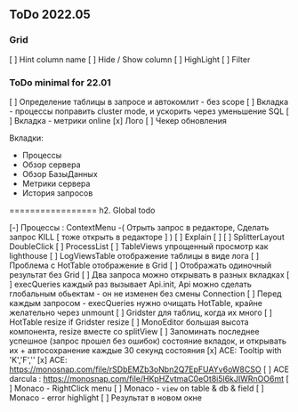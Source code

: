 ## ToDo 2022.05

### Grid

[ ] Hint column name
[ ] Hide / Show column
[ ] HighLight
[ ] Filter

### ToDo minimal for 22.01

[ ] Определение таблицы в запросе и автокомлит - без scope
[ ] Вкладка - процессы поправить cluster mode, и ускорить через уменьшение SQL
[ ] Вкладка - метрики online
[x] Лого
[ ] Чекер обновления

Вкладки:

* Процессы
* Обзор сервера
* Обзор БазыДанных
* Метрики сервера
* История запросов

================= h2. Global todo

[-] Процессы : ContextMenu -( Отрыть запрос в редакторе, Сделать запрос KILL [ тоже открыть в редакторе ]  )
[ ] Explain
[ ]
[ ] SplitterLayout DoubleClick
[ ] ProcessList
[ ] TableViews упрощенный просмотр как lighthouse
[ ] LogViewsTable отображение таблицы в виде лога
[ ] Проблема с HotTable отображение в Grid
[ ] Отображать одиночный результат без Grid
[ ] Два запроса можно открывать в разных вкладках
[ ] execQueries каждый раз вызывает Api.init, Api можно сделать глобальным обьектам - он не изменен без смены Connection
[ ] Перед каждым запросом - execQueries нужно очищать HotTable, крайне желательно через unmount
[ ] Gridster для таблиц, когда их много
[ ] HotTable resize if Gridster resize
[ ] MonoEditor большая высота компонента, resize вместе со splitView
[ ] Запоминать последнее успешное (запрос прошел без ошибок) состояние вкладок, и открывать их + автосохранение каждые
30 секунд состояния
[x] ACE: Tooltip with 'K','F',''
[x] ACE: https://monosnap.com/file/rSDbEMZb3oNbn2Q7EpFUAYv6oW8CSO
[ ] ACE darcula : https://monosnap.com/file/HKpHZvtmaC0eOt8i5l6kJIWRnOO6mt
[ ] Monaco - RightClick menu
[ ] Monaco - `view` on table & db & field
[ ] Monaco - error highlight
[ ] Результат в новом окне
